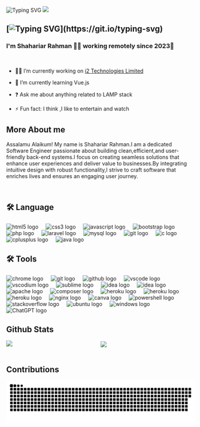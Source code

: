 <img src="https://readme-typing-svg.herokuapp.com?font=Fira+Code&weight=500&size=40&pause=1000&color=6AD3F7&center=true&vCenter=true&width=700&height=100&lines=Hi+there%2C+I'm+Shahariar+Rahman+%F0%9F%91%8B;Backend+Developer;Blockchain+Enthusiast;Always+Learning+New+Things" alt="Typing SVG" />

<img src="https://user-images.githubusercontent.com/74038190/212284100-561aa473-3905-4a80-b561-0d28506553ee.gif" width="1000">

## [![Typing SVG](https://readme-typing-svg.herokuapp.com?color=%23000000&size=40&lines=About+me;)](https://git.io/typing-svg)

### <div align="left">I'm Shahariar Rahman 👨‍💻 working remotely since 2023🚀</div>  
<br/>  
  

- 🧑‍💼 I’m currently working on [ i2 Technologies Limited](https://i2technologies.net/)  
  

- 🌱 I’m currently learning Vue.js  
  

- ❓ Ask me about anything related to LAMP stack   
  

- ⚡ Fun fact: I think ,I like to entertain and watch 
  
## More About me
 
Assalamu Alaikum! My name is Shahariar Rahman.I am a dedicated Software Engineer passionate about building clean,efficient,and user-friendly back-end systems.I focus on creating seamless solutions that enhance user experiences and deliver value to businesses.By integrating intuitive
design with robust functionality,I strive to craft software that enriches lives and ensures an engaging user journey.


<br/>  

###

<h2 align="left">🛠 Language</h2>

###

<div align="left">
  <img src="https://cdn.jsdelivr.net/gh/devicons/devicon/icons/html5/html5-original.svg" height="40" alt="html5 logo"  />
  <img width="12" />
  <img src="https://cdn.jsdelivr.net/gh/devicons/devicon/icons/css3/css3-original.svg" height="40" alt="css3 logo"  />
  <img width="12" />
  <img src="https://skillicons.dev/icons?i=js" height="40" alt="javascript logo"  />
  <img width="12" />
  <img src="https://skillicons.dev/icons?i=bootstrap" height="40" alt="bootstrap logo"  />
  <img width="12" />
  <img src="https://skillicons.dev/icons?i=php" height="40" alt="php logo"  />
  <img width="12" />
  <img src="https://skillicons.dev/icons?i=laravel" height="40" alt="laravel logo"  />
  <img width="12" />
  <img src="https://skillicons.dev/icons?i=mysql" height="40" alt="mysql logo"  />
  <img width="12" />
  <img src="https://skillicons.dev/icons?i=git" height="40" alt="git logo"  />  
  <img width="12" />
  <img src="https://cdn.jsdelivr.net/gh/devicons/devicon/icons/c/c-original.svg" height="40" alt="c logo"  />
  <img width="12" />
  <img src="https://cdn.jsdelivr.net/gh/devicons/devicon/icons/cplusplus/cplusplus-original.svg" height="40" alt="cplusplus logo"  />
  <img width="12" />
  <img src="https://skillicons.dev/icons?i=java" height="40" alt="java logo"  />
</div>

###

<h2 align="left">🛠  Tools</h2>

###

<div align="left">
  <img src="https://cdn.jsdelivr.net/gh/devicons/devicon/icons/chrome/chrome-original.svg" height="40" alt="chrome logo"  />
  <img width="12" />
  <img src="https://cdn.jsdelivr.net/gh/devicons/devicon/icons/git/git-original.svg" height="40" alt="git logo"  />
  <img width="12" />
  <img src="https://skillicons.dev/icons?i=github" height="40" alt="github logo"  />
  <img width="12" />
  <img src="https://skillicons.dev/icons?i=vscode" height="40" alt="vscode logo"  />
  <img width="12" />
  <img src="https://skillicons.dev/icons?i=vscodium" height="40" alt="vscodium logo"  />
  <img width="12" />
  <img src="https://skillicons.dev/icons?i=sublime" height="40" alt="sublime logo"  />  
  <img width="12" />
  <img src="https://skillicons.dev/icons?i=idea" height="40" alt="idea logo"  />
  <img width="12" />
  <img src="https://voyager.postman.com/logo/postman-logo-icon-orange.svg?i=idea" height="40" alt="idea logo"  />
  <img width="12" />
  <img src="https://cdn.jsdelivr.net/gh/devicons/devicon/icons/apache/apache-original.svg" height="40" alt="apache logo"  />
  <img width="12" />
  <img src="https://cdn.jsdelivr.net/gh/devicons/devicon/icons/composer/composer-original.svg" height="40" alt="composer logo"  />
  <img width="12" />
  <img src="https://skillicons.dev/icons?i=heroku" height="40" alt="heroku logo"  />
  <img width="12" />
  <img src="https://www.gstatic.com/monospace/230530/icon-192.png?i=heroku" height="40" alt="heroku logo"  />
  <img width="12" />
  <img src="https://laragon.org/logo.svg?i=heroku" height="40" alt="heroku logo"  />
  <img width="12" />
  <img src="https://cdn.simpleicons.org/nginx/009639" height="40" alt="nginx logo"  />
  <img width="12" />
  <img src="https://cdn.jsdelivr.net/gh/devicons/devicon/icons/canva/canva-original.svg" height="40" alt="canva logo"  />
  <img width="12" />
  <img src="https://skillicons.dev/icons?i=powershell" height="40" alt="powershell logo"  />
  <img width="12" />
  <img src="https://skillicons.dev/icons?i=stackoverflow" height="40" alt="stackoverflow logo"  />
  <img width="12" />
  <img src="https://skillicons.dev/icons?i=ubuntu" height="40" alt="ubuntu logo"  />
  <img width="12" />
  <img src="https://skillicons.dev/icons?i=windows" height="40" alt="windows logo"  />
  <img width="12" />
  <img src="https://upload.wikimedia.org/wikipedia/commons/thumb/e/ef/ChatGPT-Logo.svg/800px-ChatGPT-Logo.svg.png?i=ChatGPT" height="40" alt="ChatGPT logo"  />
 
  
</div>

## Github Stats  
<img src="https://github-readme-stats.vercel.app/api?username=shahariarr&show_icons=true&count_private=true&hide_border=true" align="left" />  

<div align="center"><img src="https://github-readme-stats.vercel.app/api/top-langs/?username=shahariarr&hide_border=true&layout=compact" align="center" /></div>  

<br/>  

## Contributions 
 
<picture> 
  <source
    media="(prefers-color-scheme: light)"
   srcset="https://raw.githubusercontent.com/shahariarr/shahariarr/output/snake.svg"
  />
  <img
    alt="GitHub contribution grid snake animation"
    src="https://raw.githubusercontent.com/shahariarr/shahariarr/output/snake.svg"
  />
</picture>


###


